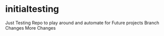 # initialtesting
Just Testing Repo to play around and automate for Future projects
Branch Changes
More Changes
